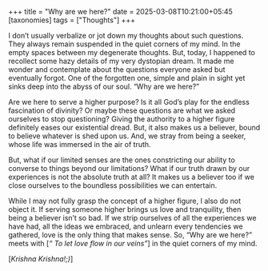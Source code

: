 +++
title = "Why are we here?"
date = 2025-03-08T10:21:00+05:45
[taxonomies]
tags = ["Thoughts"]
+++

I don’t usually verbalize or jot down my thoughts about such questions. They always remain suspended in the quiet corners of my mind. In the empty spaces between my degenerate thoughts. But, today, I happened to recollect some hazy details of my  very dystopian dream. It made me wonder and contemplate about the questions everyone asked but eventually forgot. One of the forgotten one, simple and plain in sight yet sinks deep into the abyss of our soul. “Why are we here?”

Are we here to serve a higher purpose? Is it all God’s play for the endless fascination of divinity? Or maybe these questions are what we asked ourselves to stop questioning? Giving the authority to a higher figure definitely eases our existential dread. But, it also makes us a believer, bound to believe whatever is shed upon us. And, we stray from being a seeker, whose life was immersed in the air of truth. 

But, what if our limited senses are the ones constricting our ability to converse to things beyond our limitations? What if our truth drawn by our experiences is not the absolute truth at all? It makes us a believer too if we close ourselves to the boundless possibilities we can entertain.

While I may not fully grasp the concept of a higher figure, I also do not object it. If serving someone higher brings us love and tranquility, then being a believer isn’t so bad. If we strip ourselves of all the experiences we have had, all the ideas we embraced, and unlearn every tendencies we gathered, love is the only thing that makes sense. So, “Why are we here?” meets with [_“ To let love flow in our veins”_] in the quiet corners of my mind.

[_Krishna Krishna!;)_]